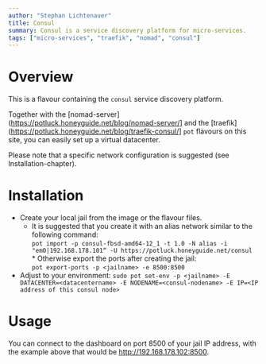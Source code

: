 ```yaml
---
author: "Stephan Lichtenauer"
title: Consul
summary: Consul is a service discovery platform for micro-services.
tags: ["micro-services", "traefik", "nomad", "consul"]
---
```


# Overview

This is a flavour containing the ```consul``` service discovery platform.

Together with the [nomad-server](https://potluck.honeyguide.net/blog/nomad-server/] and the [traefik](https://potluck.honeyguide.net/blog/traefik-consul/] ```pot``` flavours on this site, you can easily set up a virtual datacenter.

Please note that a specific network configuration is suggested (see Installation-chapter).

# Installation

* Create your local jail from the image or the flavour files. 
  * It is suggested that you create it with an alias network similar to the following command:    
```pot import -p consul-fbsd-amd64-12_1 -t 1.0 -N alias -i "em0|192.168.178.101“ -U https://potluck.honeyguide.net/consul```
  * Otherwise export the ports after creating the jail:     
  ```pot export-ports -p <jailname> -e 8500:8500```
* Adjust to your environment: ```sudo pot set-env -p <jailname> -E DATACENTER=<datacentername> -E NODENAME=<consul-nodename> -E IP=<IP address of this consul node>```

# Usage

You can connect to the dashboard on port 8500 of your jail IP address, with the example above that would be http://192.168.178.102:8500.